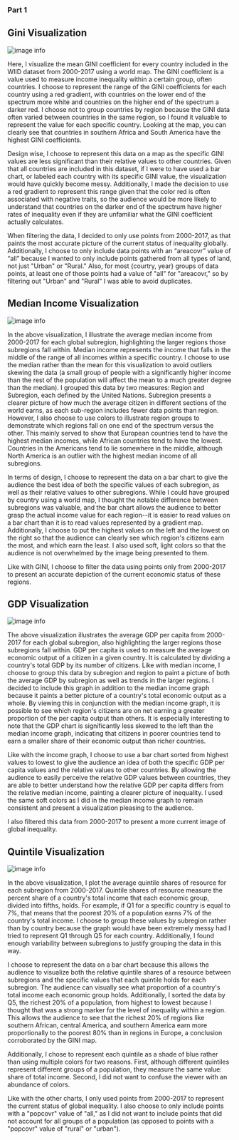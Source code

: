 ### Part 1

## Gini Visualization
![image info](Gini.png)

Here, I visualize the mean GINI coefficient for every country included in the WIID dataset from 2000-2017 using a world map. The GINI coefficient is a value used to measure income inequality within a certain group, often countries. I choose to represent the range of the GINI coefficients for each country using a red gradient, with countries on the lower end of the spectrum more white and countries on the higher end of the spectrum a darker red. I choose not to group countries by region because the GINI data often varied between countries in the same region, so I found it valuable to represent the value for each specific country. Looking at the map, you can clearly see that countries in southern Africa and South America have the highest GINI coefficients. 

Design wise, I choose to represent this data on a map as the specific GINI values are less significant than their relative values to other countries. Given that all countries are included in this dataset, if I were to have used a bar chart, or labeled each country with its specific GINI value, the visualization would have quickly become messy. Additionally, I made the decision to use a red gradient to represent this range given that the color red is often associated with negative traits, so the audience would be more likely to understand that countries on the darker end of the spectrum have higher rates of inequality even if they are unfamiliar what the GINI coefficient actually calculates. 

When filtering the data, I decided to only use points from 2000-2017, as that paints the most accurate picture of the current status of inequality globally. Additionally, I choose to only include data points with an “areacovr” value of “all” because I wanted to only include points gathered from all types of land, not just "Urban" or "Rural." Also, for most {courtry, year} groups of data points, at least one of those points had a value of "all" for "areacovr," so by filtering out "Urban" and "Rural" I was able to avoid duplicates.


## Median Income Visualization
![image info](Income.png)

In the above visualization, I illustrate the average median income from 2000-2017 for each global subregion, highlighting the larger regions those subregions fall within. Median income represents the income that falls in the middle of the range of all incomes within a specific country. I choose to use the median rather than the mean for this visualization to avoid outliers skewing the data (a small group of people with a significantly higher income than the rest of the population will affect the mean to a much greater degree than the median). I grouped this data by two measures: Region and Subregion, each defined by the United Nations. Subregion presents a clearer picture of how much the average citizen in different sections of the world earns, as each sub-region includes fewer data points than region. However, I also choose to use colors to illustrate region groups to demonstrate which regions fall on one end of the spectrum versus the other. This mainly served to show that European countries tend to have the highest median incomes, while African countries tend to have the lowest. Countries in the Americans tend to lie somewhere in the middle, although North America is an outlier with the highest median income of all subregions. 

In terms of design, I choose to represent the data on a bar chart to give the audience the best idea of both the specific values of each subregion, as well as their relative values to other subregions. While I could have grouped by country using a world map, I thought the notable difference between subregions was valuable, and the bar chart allows the audience to better grasp the actual income value for each region--it is easier to read values on a bar chart than it is to read values represented by a gradient map. Additionally, I choose to put the highest values on the left and the lowest on the right so that the audience can clearly see which region's citizens earn the most, and which earn the least. I also used soft, light colors so that the audience is not overwhelmed by the image being presented to them. 

Like with GINI, I choose to filter the data using points only from 2000-2017 to present an accurate depiction of the current economic status of these regions. 


## GDP Visualization
![image info](GDP.png)

The above visualization illustrates the average GDP per capita from 2000-2017 for each global subregion, also highlighting the larger regions those subregions fall within. GDP per capita is used to measure the average economic output of a citizen in a given country. It is calculated by dividing a country's total GDP by its number of citizens. Like with median income, I choose to group this data by subregion and region to paint a picture of both the average GDP by subregion as well as trends in the larger regions. I decided to include this graph in addition to the median income graph because it paints a better picture of a country's total economic output as a whole. By viewing this in conjunction with the median income graph, it is possible to see which region's citizens are on net earning a greater proportion of the per capita output than others. It is especially interesting to note that the GDP chart is significantly less skewed to the left than the median income graph, indicating that citizens in poorer countries tend to earn a smaller share of their economic output than richer countries. 

Like with the income graph, I choose to use a bar chart sorted from highest values to lowest to give the audience an idea of both the specific GDP per capita values and the relative values to other countries. By allowing the audience to easily perceive the relative GDP values between countries, they are able to better understand how the relative GDP per capita differs from the relative median income, painting a clearer picture of inequality. I used the same soft colors as I did in the median income graph to remain consistent and present a visualization pleasing to the audience. 

I also filtered this data from 2000-2017 to present a more current image of global inequality. 


## Quintile Visualization
![image info](Quantile.png)

In the above visualization, I plot the average quintile shares of resource for each subregion from 2000-2017. Quintile shares of resource measure the percent share of a country's total income that each economic group, divided into fifths, holds. For example, if Q1 for a specific country is equal to 7%, that means that the poorest 20% of a population earns 7% of the country's total income. I choose to group these values by subregion rather than by country because the graph would have been extremely messy had I tried to represent Q1 through Q5 for each country. Additionally, I found enough variability between subregions to justify grouping the data in this way.

I choose to represent the data on a bar chart because this allows the audience to visualize both the relative quintile shares of a resource between subregions and the specific values that each quintile holds for each subregion. The audience can visually see what proportion of a country's total income each economic group holds. Additionally, I sorted the data by Q5, the richest 20% of a population, from highest to lowest because I thought that was a strong marker for the level of inequality within a region. This allows the audience to see that the richest 20% of regions like southern African, central America, and southern America earn more proportionally to the poorest 80% than in regions in Europe, a conclusion corroborated by the GINI map. 

Additionally, I chose to represent each quintile as a shade of blue rather than using multiple colors for two reasons. First, although different quintiles represent different groups of a population, they measure the same value: share of total income. Second, I did not want to confuse the viewer with an abundance of colors.

Like with the other charts, I only used points from 2000-2017 to represent the current status of global inequality. I also choose to only include points with a "popcovr" value of "all," as I did not want to include points that did not account for all groups of a population (as opposed to points with a "popcovr" value of "rural" or "urban").
